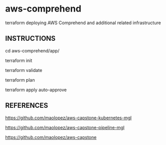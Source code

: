 # aws-comprehend
terraform deploying AWS Comprehend and additional related infrastructure


INSTRUCTIONS
------------------

cd aws-comprehend/app/

terraform init

terraform validate

terraform plan

terraform apply auto-approve


REFERENCES
------------------

https://github.com/maolopez/aws-capstone-kubernetes-mgl

https://github.com/maolopez/aws-capstone-pipeline-mgl

https://github.com/maolopez/aws-capstone